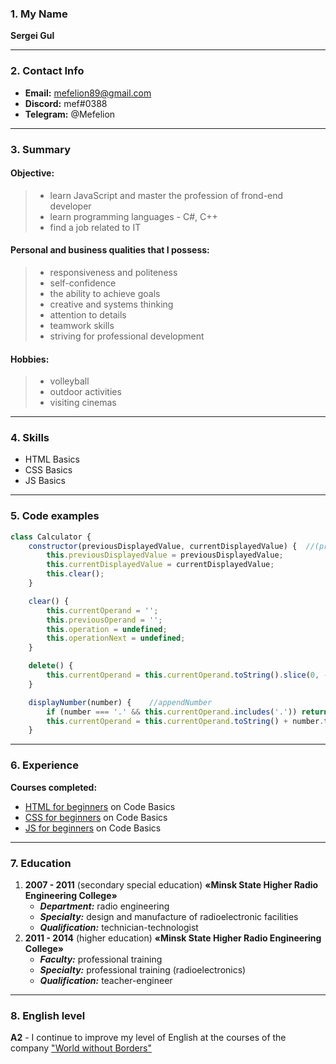 ### 1. My Name
               
**Sergei Gul**

***

### 2. Contact Info

- **Email:** mefelion89@gmail.com  
- **Discord:** mef#0388
- **Telegram:** @Mefelion

***

### 3. Summary               

#### Objective:

> - learn JavaScript and master the profession of frond-end developer  
> - learn programming languages - С#, C++  
> - find a job related to IT

#### Personal and business qualities that I possess:

> - responsiveness and politeness  
> - self-confidence  
> - the ability to achieve goals    
> - creative and systems thinking  
> - attention to details  
> - teamwork skills  
> - striving for professional development 
 
#### Hobbies:

> - volleyball
> - outdoor activities    
> - visiting cinemas  

***

### 4. Skills

- HTML Basics
- CSS Basics
- JS Basics

***

### 5. Code examples

```javascript
class Calculator {
    constructor(previousDisplayedValue, currentDisplayedValue) {  //(previousOperandTextElement, currentOperandTextElement)
        this.previousDisplayedValue = previousDisplayedValue; 
        this.currentDisplayedValue = currentDisplayedValue;
        this.clear();
    }

    clear() {
        this.currentOperand = '';
        this.previousOperand = '';
        this.operation = undefined;
        this.operationNext = undefined;
    }

    delete() {
        this.currentOperand = this.currentOperand.toString().slice(0, -1);
    }

    displayNumber(number) {    //appendNumber
        if (number === '.' && this.currentOperand.includes('.')) return;
        this.currentOperand = this.currentOperand.toString() + number.toString();
    }
```

***

### 6. Experience

**Courses completed:**
- [HTML for beginners](https://ru.code-basics.com/languages/html) on Code Basics
- [CSS for beginners](https://ru.code-basics.com/languages/css) on Code Basics
- [JS for beginners](https://ru.code-basics.com/languages/javascript) on Code Basics

***

### 7. Education

1. **2007 - 2011** (secondary special education) **«Minsk State Higher Radio Engineering College»**  
   - ***Department:*** radio engineering
   - ***Specialty:*** design and manufacture of radioelectronic facilities
   - ***Qualification:*** technician-technologist
1. **2011 - 2014** (higher education) **«Minsk State Higher Radio Engineering College»**
   - ***Faculty:*** professional training
   - ***Specialty:*** professional training (radioelectronics)
   - ***Qualification:*** teacher-engineer

***

### 8. English level

**A2** - I continue to improve my level of English at the courses of the company ["World without Borders"](https://mbg.by/)